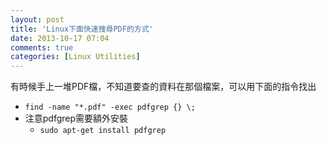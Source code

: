 ```yaml
---
layout: post
title: 'Linux下面快速搜尋PDF的方式'
date: 2013-10-17 07:04
comments: true
categories: [Linux Utilities]
---
```

有時候手上一堆PDF檔，不知道要查的資料在那個檔案，可以用下面的指令找出

- `find -name "*.pdf" -exec pdfgrep {} \;`
- 注意pdfgrep需要額外安裝
    - `sudo apt-get install pdfgrep`

